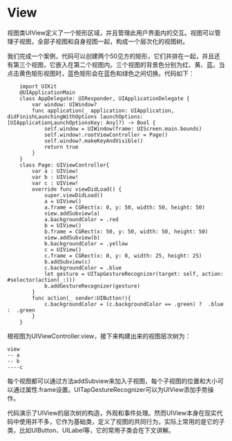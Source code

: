 
# View

视图类UIView定义了一个矩形区域，并且管理此用户界面内的交互。视图可以管理子视图，全部子视图和自身视图一起，构成一个层次化的视图树。

我们完成一个案例，代码可以创建两个50见方的矩形，它们并排在一起，并且还有第三个视图，它嵌入在第二个视图内。三个视图的背景色分别为红、黄、蓝。当点击黄色矩形视图时，蓝色矩形会在蓝色和绿色之间切换。代码如下：

        import UIKit
        @UIApplicationMain
        class AppDelegate: UIResponder, UIApplicationDelegate {
            var window: UIWindow?
            func application(_ application: UIApplication, didFinishLaunchingWithOptions launchOptions: [UIApplicationLaunchOptionsKey: Any]?) -> Bool {
                self.window = UIWindow(frame: UIScreen.main.bounds)
                self.window!.rootViewController = Page()
                self.window?.makeKeyAndVisible()
                return true
            }
        }
        class Page: UIViewController{
            var a : UIView!
            var b : UIView!
            var c : UIView!
            override func viewDidLoad() {
                super.viewDidLoad()
                a = UIView()
                a.frame = CGRect(x: 0, y: 50, width: 50, height: 50)
                view.addSubview(a)
                a.backgroundColor = .red
                b = UIView()
                b.frame = CGRect(x: 50, y: 50, width: 50, height: 50)
                view.addSubview(b)
                b.backgroundColor = .yellow
                c = UIView()
                c.frame = CGRect(x: 0, y: 0, width: 25, height: 25)
                b.addSubview(c)
                c.backgroundColor = .blue
                let gesture = UITapGestureRecognizer(target: self, action: #selector(action(_:)))
                b.addGestureRecognizer(gesture)
            }
            func action(_ sender:UIButton!){
                c.backgroundColor = (c.backgroundColor == .green) ?  .blue :  .green
            }
        }

根视图为UIViewController.view，接下来构建出来的视图层次树为：

	view
	-- a
	-- b
	----c
每个视图都可以通过方法addSubview来加入子视图，每个子视图的位置和大小可以通过属性.frame设置。UITapGestureRecognizer可以为UIView添加手势操作。

代码演示了UIView的层次树的构造，外观和事件处理。然而UIView本身在现实代码中使用并不多，它作为基础类，定义了视图的共同行为，实际上常用的是它的子类，比如UIButton、UILabel等，它的常用子类会在下文讲解。










